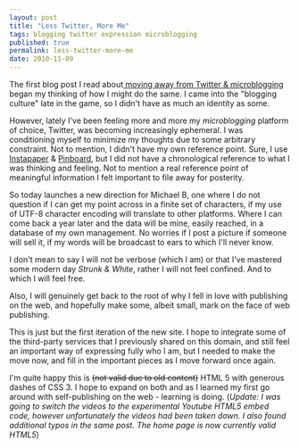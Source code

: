 ```yaml
---
layout: post
title: "Less Twitter, More Me"
tags: blogging twitter expression microblogging
published: true
permalink: less-twitter-more-me
date: 2010-11-09
---
```


The first blog post I read about<a href="http://leoville.com/buzz-kill"> moving away from Twitter & microblogging</a> began my thinking of how I might do the same.  I came into the "blogging culture" late in the game, so I didn't have as much an identity as some.

However, lately I've been feeling more and more my <em>microblogging</em> platform of choice, Twitter, was becoming increasingly ephemeral.  I was conditioning myself to minimize my thoughts due to some arbitrary constraint.  Not to mention, I didn't have my own reference point.  Sure, I use <a href="http://www.instapaper.com">
Instapaper</a> & <a href="http://pinboard.in">Pinboard</a>, but I did not have a chronological reference to what I was thinking and feeling. Not to mention a real reference point of meaningful information I felt important to file away for posterity.

So today launches a new direction for Michael B, one where I do not question if I can get my point across in a finite set of characters, if my use of UTF-8 character encoding will translate to other platforms.  Where I can come back a year later and the data will be mine, easily reached, in a database of my own management.  No worries if I post a picture if someone will sell it, if my words will be broadcast to ears to which I'll never know.

I don't mean to say I will not be verbose (which I am) or that I've mastered some modern day <cite>Strunk & White</cite>, rather I will not feel confined. And to which I will feel free.

Also, I will genuinely get back to the root of why I fell in love with publishing on the web, and hopefully make some, albeit small, mark on the face of web publishing.

This is just but the first iteration of the new site. I hope to integrate some of the third-party services that I previously shared on this domain, and still feel an important way of expressing fully who I am, but I needed to make the move now, and fill in the important pieces as I move forward once again.

I'm quite happy this is <strike>(not valid due to old content)</strike> HTML 5 with generous dashes of CSS 3. I hope to expand on both and as I learned my first go around with self-publishing on the web - learning is doing. (<em>Update: I was going to switch the videos to the experimental Youtube HTML5 embed code, however unfortunately the videos had been taken down. I also found additional typos in the same post. The home page is now currently valid HTML5</em>)
